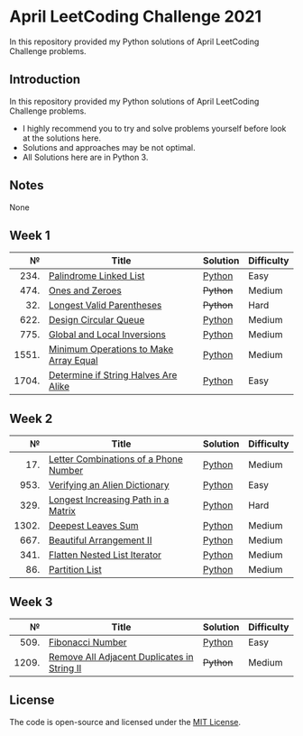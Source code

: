 # April LeetCoding Challenge 2021
In this repository provided my Python solutions of April LeetCoding Challenge problems.

## Introduction
In this repository provided my Python solutions of April LeetCoding Challenge problems. 
- I highly recommend you to try and solve problems yourself before look at the solutions here.
- Solutions and approaches may be not optimal.
- All Solutions here are in Python 3.

## Notes
None

## Week 1
|№|Title|Solution|Difficulty|
| ----: | --- | --- | --- |
|234.|[Palindrome Linked List](https://leetcode.com/problems/palindrome-linked-list/)|[Python](/Easy/234.PalindromeLinkedList.py)|Easy|
|474.|[Ones and Zeroes](https://leetcode.com/problems/ones-and-zeroes/)|~~Python~~|Medium|
|32.|[Longest Valid Parentheses](https://leetcode.com/problems/longest-valid-parentheses/)|~~Python~~|Hard|
|622.|[Design Circular Queue](https://leetcode.com/problems/design-circular-queue/)|[Python](/Medium/622.DesignCircularQueue.py)|Medium|
|775.|[Global and Local Inversions](https://leetcode.com/problems/global-and-local-inversions/)|[Python](/Medium/775.GlobalandLocalInversions.py)|Medium|
|1551.|[Minimum Operations to Make Array Equal](https://leetcode.com/problems/minimum-operations-to-make-array-equal/)|[Python](/Medium/1551.MinimumOperationstoMakeArrayEqual.py)|Medium|
|1704.|[Determine if String Halves Are Alike](https://leetcode.com/problems/determine-if-string-halves-are-alike/)|[Python](/Easy/1704.DetermineifStringHalvesAreAlike.py)|Easy|

## Week 2
|№|Title|Solution|Difficulty|
| ----: | --- | --- | --- |
|17.|[Letter Combinations of a Phone Number](https://leetcode.com/problems/letter-combinations-of-a-phone-number/)|[Python](/Medium/17.LetterCombinationsofaPhoneNumber.py)|Medium|
|953.|[Verifying an Alien Dictionary](https://leetcode.com/problems/verifying-an-alien-dictionary/)|[Python](/Easy/953.VerifyinganAlienDictionary.py)|Easy|
|329.|[Longest Increasing Path in a Matrix](https://leetcode.com/problems/longest-increasing-path-in-a-matrix/)|[Python](/Hard/329.LongestIncreasingPathinaMatrix.py)|Hard|
|1302.|[Deepest Leaves Sum](https://leetcode.com/problems/deepest-leaves-sum/)|[Python](/Medium/1302.DeepestLeavesSum.py)|Medium|
|667.|[Beautiful Arrangement II](https://leetcode.com/problems/beautiful-arrangement-ii/)|[Python](/Medium/667.BeautifulArrangementII.py)|Medium|
|341.|[Flatten Nested List Iterator](https://leetcode.com/problems/flatten-nested-list-iterator/)|[Python](Medium/341.FlattenNestedListIterator.py)|Medium|
|86.|[Partition List](https://leetcode.com/problems/partition-list/)|[Python](/Medium/86.PartitionList.py)|Medium|

## Week 3
|№|Title|Solution|Difficulty|
| ----: | --- | --- | --- |
|509.|[Fibonacci Number](https://leetcode.com/problems/fibonacci-number/)|[Python](/Easy/509.FibonacciNumber(list).py)|Easy|
|1209.|[Remove All Adjacent Duplicates in String II](https://leetcode.com/problems/remove-all-adjacent-duplicates-in-string-ii/)|~~Python~~|Medium|

## License
The code is open-source and licensed under the [MIT License](/LICENSE).
